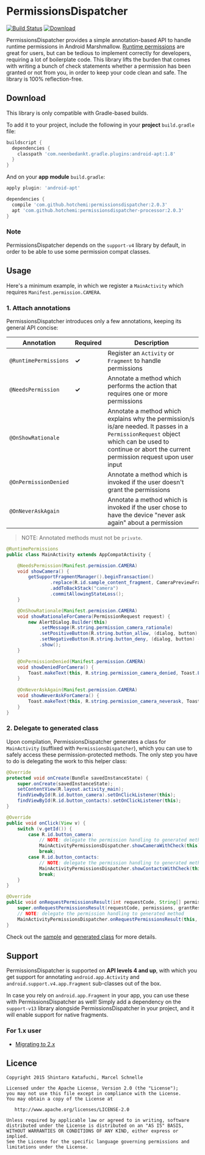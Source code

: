 # PermissionsDispatcher

[![Build Status](https://travis-ci.org/hotchemi/PermissionsDispatcher.svg)](https://travis-ci.org/hotchemi/PermissionsDispatcher)
[![Download](https://api.bintray.com/packages/hotchemi/maven/permissionsdispatcher/images/download.svg)](https://bintray.com/hotchemi/maven/permissionsdispatcher/_latestVersion)

PermissionsDispatcher provides a simple annotation-based API to handle runtime permissions in Android Marshmallow.
[Runtime permissions](https://developer.android.com/preview/features/runtime-permissions.html) are great for users, but can be tedious to implement correctly for developers, requiring a lot of boilerplate code. This library lifts the burden that comes with writing a bunch of check statements whether a permission has been granted or not from you, in order to keep your code clean and safe. The library is 100% reflection-free.

## Download

This library is only compatible with Gradle-based builds.

To add it to your project, include the following in your **project** `build.gradle` file:

```groovy
buildscript {
  dependencies {
    classpath 'com.neenbedankt.gradle.plugins:android-apt:1.8'
  }
}
```

And on your **app module** `build.gradle`:

```groovy
apply plugin: 'android-apt'

dependencies {
  compile 'com.github.hotchemi:permissionsdispatcher:2.0.3'
  apt 'com.github.hotchemi:permissionsdispatcher-processor:2.0.3'
}
```

### Note

PermissionsDispatcher depends on the `support-v4` library by default, in order to be able to use some permission compat classes.

## Usage

Here's a minimum example, in which we register a `MainActivity` which requires `Manifest.permission.CAMERA`.

### 1. Attach annotations

PermissionsDispatcher introduces only a few annotations, keeping its general API concise:

|Annotation|Required|Description|
|---|---|---|
|`@RuntimePermissions`|**✓**|Register an `Activity` or `Fragment` to handle permissions|
|`@NeedsPermission`|**✓**|Annotate a method which performs the action that requires one or more permissions|
|`@OnShowRationale`||Annotate a method which explains why the permission/s is/are needed. It passes in a `PermissionRequest` object which can be used to continue or abort the current permission request upon user input|
|`@OnPermissionDenied`||Annotate a method which is invoked if the user doesn't grant the permissions|
|`@OnNeverAskAgain`||Annotate a method which is invoked if the user chose to have the device "never ask again" about a permission|

> NOTE: Annotated methods must not be `private`.

```java
@RuntimePermissions
public class MainActivity extends AppCompatActivity {

    @NeedsPermission(Manifest.permission.CAMERA)
    void showCamera() {
        getSupportFragmentManager().beginTransaction()
                .replace(R.id.sample_content_fragment, CameraPreviewFragment.newInstance())
                .addToBackStack("camera")
                .commitAllowingStateLoss();
    }

    @OnShowRationale(Manifest.permission.CAMERA)
    void showRationaleForCamera(PermissionRequest request) {
		new AlertDialog.Builder(this)
			.setMessage(R.string.permission_camera_rationale)
			.setPositiveButton(R.string.button_allow, (dialog, button) -> request.proceed())
			.setNegativeButton(R.string.button_deny, (dialog, button) -> request.cancel())
			.show();
    }

    @OnPermissionDenied(Manifest.permission.CAMERA)
    void showDeniedForCamera() {
        Toast.makeText(this, R.string.permission_camera_denied, Toast.LENGTH_SHORT).show();
	}
		
	@OnNeverAskAgain(Manifest.permission.CAMERA)
	void showNeverAskForCamera() {
		Toast.makeText(this, R.string.permission_camera_neverask, Toast.LENGTH_SHORT).show();
	}
}
```

### 2. Delegate to generated class

Upon compilation, PermissionsDispatcher generates a class for `MainActivity` (suffixed with `PermissionsDispatcher`), which you can use to safely access these permission-protected methods. The only step you have to do is delegating the work to this helper class:

```java
@Override
protected void onCreate(Bundle savedInstanceState) {
    super.onCreate(savedInstanceState);
    setContentView(R.layout.activity_main);
    findViewById(R.id.button_camera).setOnClickListener(this);
    findViewById(R.id.button_contacts).setOnClickListener(this);
}

@Override
public void onClick(View v) {
    switch (v.getId()) {
        case R.id.button_camera:
            // NOTE: delegate the permission handling to generated method
            MainActivityPermissionsDispatcher.showCameraWithCheck(this);
            break;
        case R.id.button_contacts:
            // NOTE: delegate the permission handling to generated method
            MainActivityPermissionsDispatcher.showContactsWithCheck(this);
            break;
    }
}

@Override
public void onRequestPermissionsResult(int requestCode, String[] permissions, int[] grantResults) {
    super.onRequestPermissionsResult(requestCode, permissions, grantResults);
    // NOTE: delegate the permission handling to generated method
    MainActivityPermissionsDispatcher.onRequestPermissionsResult(this, requestCode, grantResults);
}
```

Check out the [sample](https://github.com/hotchemi/PermissionsDispatcher/tree/master/sample) and [generated class](https://gist.github.com/aurae/7821f3a2da098b949f7b) for more details.

## Support

PermissionsDispatcher is supported on **API levels 4 and up**, with which you get support for annotating `android.app.Activity` and `android.support.v4.app.Fragment` sub-classes out of the box.

In case you rely on `android.app.Fragment` in your app, you can use these with PermissionsDispatcher as well! Simply add a dependency on the `support-v13` library alongside PermissionsDispatcher in your project, and it will enable support for native fragments.

### For 1.x user

- [Migrating to 2.x](https://github.com/hotchemi/PermissionsDispatcher/wiki/Migrating-to-2.x)

## Licence

```
Copyright 2015 Shintaro Katafuchi, Marcel Schnelle

Licensed under the Apache License, Version 2.0 (the "License");
you may not use this file except in compliance with the License.
You may obtain a copy of the License at

   http://www.apache.org/licenses/LICENSE-2.0

Unless required by applicable law or agreed to in writing, software
distributed under the License is distributed on an "AS IS" BASIS,
WITHOUT WARRANTIES OR CONDITIONS OF ANY KIND, either express or implied.
See the License for the specific language governing permissions and
limitations under the License.
```
